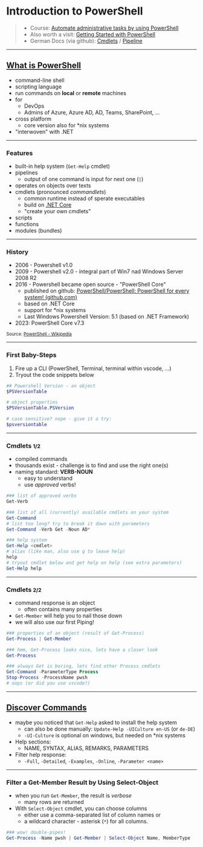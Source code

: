 # Introduction to PowerShell

> - Course: [Automate administrative tasks by using PowerShell](https://learn.microsoft.com/en-us/training/paths/powershell/)
> - Also worth a visit: [Getting Started with PowerShell](https://learn.microsoft.com/en-us/powershell/scripting/learn/ps101/01-getting-started)
> - German Docs (via github): [Cmdlets](../doc_ger/01-cmdlets.md) / [Pipeline](../doc_ger/02-pipeline.md)

---

## [What is PowerShell](https://learn.microsoft.com/en-us/training/modules/introduction-to-powershell/)

- command-line shell
- scripting language
- run commands on **local** or **remote** machines
- for
  - DevOps
  - Admins of Azure, Azure AD, AD, Teams, SharePoint, ...
- cross platform
  - core version also for *nix systems
- "interwoven" with .NET

---

### Features

- built-in help system (`Get-Help` cmdlet)
- pipelines
  - output of one command is input for next one (`|`)
- operates on objects over texts
- cmdlets (pronounced *commandlets*)
  - common runtime instead of  sperate executables
  - build on [.NET Core](https://learn.microsoft.com/en-us/dotnet/core/introduction)
  - "create your own cmdlets"
- scripts
- functions
- modules (bundles)

---

### History

- 2006 - Powershell v1.0
- 2009 - Powershell v2.0 - integral part of Win7 nad Windows Server 2008 R2
- 2016 - Powershell became open source - "PowerShell Core"
  - published on github: [PowerShell/PowerShell: PowerShell for every system! (github.com)](https://github.com/PowerShell/PowerShell)
  - based on .NET Core
  - support for *nix systems
  - Last Windows Powershell Version: 5.1 (based on .NET Framework)
- 2023: PowerShell Core v7.3

<small> Source: [PowerShell - Wikipedia](https://en.wikipedia.org/wiki/PowerShell)</small>

---

### First Baby-Steps

1. Fire up a CLI (PowerShell, Terminal, terminal within vscode, ...)
2. Tryout the code snippets below

```powershell
## Powershell Version - an object
$PSVersionTable

# object properties
$PSVersionTable.PSVersion

# case sensitive? nope - give it a try:
$psversiontable
```

---

### Cmdlets <small>1/2</small>

- compiled commands
- thousands exist - challenge is to find and use the right one(s)
- naming standard: **VERB-NOUN**
  - easy to understand
  - use *approved* verbs!

```powershell
### list of approved verbs
Get-Verb

### list of all (currently) available cmdlets on your system
Get-Command
# list too long? try to break it down with parameters
Get-Command -Verb Get -Noun AD*

### help system
Get-Help <cmdlet>
# alias (like man, also use q to leave help)
help
# tryout cmdlet below and get help on help (see extra parameters)
Get-Help help
```

---

### Cmdlets <small>2/2</small>

- command response is an object
  - often contains many properties
- `Get-Member` will help you to nail those down
- we will also use our first Piping!

```powershell
### properties of an object (result of Get-Process)
Get-Process | Get-Member

### hmm, Get-Process looks nice, lets have a closer look
Get-Process

### always Get is boring, lets find other Process cmdlets
Get-Command -ParameterType Process
Stop-Process -ProcessName pwsh
# oops (or did you use vscode?)
```

---

## [Discover Commands](https://learn.microsoft.com/en-us/training/modules/discover-commands)

- maybe you noticed that `Get-Help` asked to install the help system
  - can also be done manually: `Update-Help -UICulture en-US` (or `de-DE`)
  - `-UI-Culture` is optional on windows, but needed on *nix systems
- Help sections:
  - NAME, SYNTAX, ALIAS, REMARKS, PARAMETERS
- Filter help response:
  - `-Full`, `-Detailed`, `-Examples`, `-Online`, `-Parameter <name>`

---

### Filter a Get-Member Result by Using Select-Object

- when you run `Get-Member`, the result is *verbose*
  - many rows are returned
- With `Select-Object` cmdlet, you can choose columns
  - either use a comma-separated list of column names or
  - a wildcard character - asterisk (`*`) for all columns.

```powershell
### wow! double-pipes!
Get-Process -Name pwsh | Get-Member | Select-Object Name, MemberType
```
